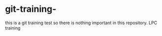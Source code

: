 # git-training-

this is a git training test  so there is nothing important in this repository. LPC training
